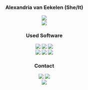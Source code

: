 <!DOCTYPE html>
<html>
<body>
  <div align="center">
    <h3>Alexandria van Eekelen (She/It)</h3>
    <p>
      <a href="https://alexandriavaneekelen.wixsite.com/portfolio" target="_blank"><img src="https://img.shields.io/badge/My_Portfolio-black?style=for-the-badge"/></a>
      <br>
      <a href="https://github.com/shoebby/DRAAD" target="_blank"><img src="https://img.shields.io/badge/Current_Project:-DRAAD-black?style=for-the-badge&logo=github&logoColor=black&labelColor=white"/></a>
    </p>
    <p>
      <h3>Used Software</h3>
        <img src="https://img.shields.io/badge/Unity-black?style=for-the-badge&logo=Unity&logoColor=white"/>
        <img src="https://img.shields.io/badge/Visual_Studio-black?style=for-the-badge&logo=visual%20studio&logoColor=white&color=purple"/>
        <img src="https://img.shields.io/badge/Adobe%20Photoshop-blue?style=for-the-badge&logo=adobe%20photoshop&logoColor=white"/>
        <br>
        <img src="https://img.shields.io/badge/Aseprite-skyblue?style=for-the-badge&logo=aseprite&logoColor=black"/>
        <img src="https://img.shields.io/badge/Krita-magenta?style=for-the-badge&logo=krita&logoColor=white"/>
        <img src="https://img.shields.io/badge/FL_Studio-darkgreen?style=for-the-badge&logoColor=white"/>
      <h3>Contact</h3>
        <a href=mailto:"alexandria.vaneekelen@gmail.com" target="_blank"><img src="https://img.shields.io/badge/-alexandria.vaneekelen@gmail.com-c14438?style=for-the-badge&logo=Gmail&logoColor=white&labelColor=black&color=black"/></a>
        <a href="https://twitter.com/PAINWAREARTISAN" target="_blank"><img src="https://img.shields.io/badge/@PAINWAREARTISAN%20-%231DA1F2.svg?&style=for-the-badge&logo=Twitter&logoColor=white&labelColor=black&color=black"/></a>
        <br>
        <a href="https://discord.com/users/159720314245218304" target="_blank"><img src="https://img.shields.io/badge/shoebby%20-%237289DA.svg?&style=for-the-badge&logo=discord&logoColor=white&labelColor=black&color=black"/></a>
    </p>
  </div>
</body>
</html>
